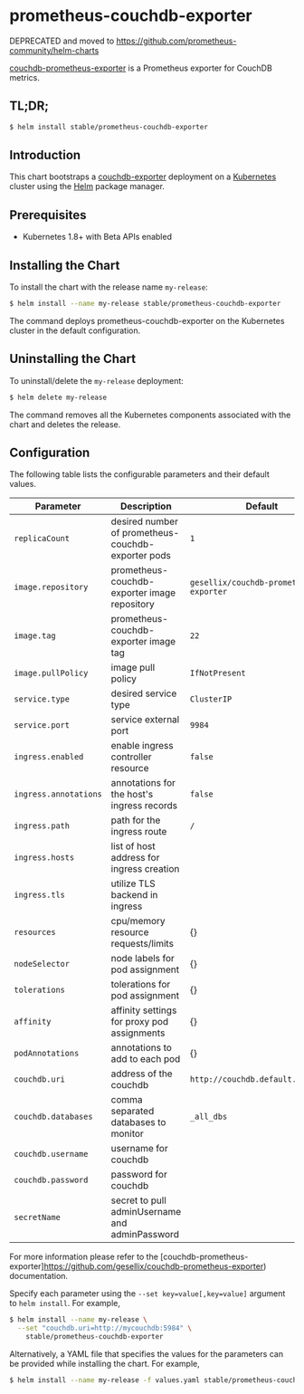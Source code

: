 # prometheus-couchdb-exporter

DEPRECATED and moved to <https://github.com/prometheus-community/helm-charts>

[couchdb-prometheus-exporter](https://github.com/gesellix/couchdb-prometheus-exporter) is a Prometheus exporter for CouchDB metrics.

## TL;DR;

```bash
$ helm install stable/prometheus-couchdb-exporter
```

## Introduction

This chart bootstraps a [couchdb-exporter](https://github.com/gesellix/couchdb-prometheus-exporter) deployment on a [Kubernetes](http://kubernetes.io) cluster using the [Helm](https://helm.sh) package manager.

## Prerequisites

- Kubernetes 1.8+ with Beta APIs enabled

## Installing the Chart

To install the chart with the release name `my-release`:

```bash
$ helm install --name my-release stable/prometheus-couchdb-exporter
```

The command deploys prometheus-couchdb-exporter on the Kubernetes cluster in the default configuration.

## Uninstalling the Chart

To uninstall/delete the `my-release` deployment:

```bash
$ helm delete my-release
```

The command removes all the Kubernetes components associated with the chart and deletes the release.

## Configuration

The following table lists the configurable parameters and their default values.

| Parameter              | Description                                         | Default                                 |
| ---------------------- | --------------------------------------------------- | --------------------------------------- |
| `replicaCount`         | desired number of prometheus-couchdb-exporter pods  | `1`                                     |
| `image.repository`     | prometheus-couchdb-exporter image repository        | `gesellix/couchdb-prometheus-exporter`  |
| `image.tag`            | prometheus-couchdb-exporter image tag               | `22`                                    |
| `image.pullPolicy`     | image pull policy                                   | `IfNotPresent`                          |
| `service.type`         | desired service type                                | `ClusterIP`                             |
| `service.port`         | service external port                               | `9984`                                  |
| `ingress.enabled`      | enable ingress controller resource                  | `false`                                 |
| `ingress.annotations`  | annotations for the host's ingress records          | `false`                                 |
| `ingress.path`         | path for the ingress route                          | `/`                                     |
| `ingress.hosts`        | list of host address for ingress creation           |                                         |
| `ingress.tls`          | utilize TLS backend in ingress                      |                                         |
| `resources`            | cpu/memory resource requests/limits                 | {}                                      |
| `nodeSelector`         | node labels for pod assignment                      | {}                                      |
| `tolerations`          | tolerations for pod assignment                      | {}                                      |
| `affinity`             | affinity settings for proxy pod assignments         | {}                                      |
| `podAnnotations`	     | annotations to add to each pod					   | {}                                      |
| `couchdb.uri`          | address of the couchdb                              | `http://couchdb.default.svc:5984`       |
| `couchdb.databases`    | comma separated databases to monitor                | `_all_dbs`                              |
| `couchdb.username`     | username for couchdb                                |                                         |
| `couchdb.password`     | password for couchdb                                |                                         |
| `secretName`           | secret to pull adminUsername and adminPassword      |                                         |


For more information please refer to the [couchdb-prometheus-exporter]https://github.com/gesellix/couchdb-prometheus-exporter) documentation.

Specify each parameter using the `--set key=value[,key=value]` argument to `helm install`. For example,

```bash
$ helm install --name my-release \
  --set "couchdb.uri=http://mycouchdb:5984" \
    stable/prometheus-couchdb-exporter
```

Alternatively, a YAML file that specifies the values for the parameters can be provided while installing the chart. For example,

```bash
$ helm install --name my-release -f values.yaml stable/prometheus-couchdb-exporter
```
